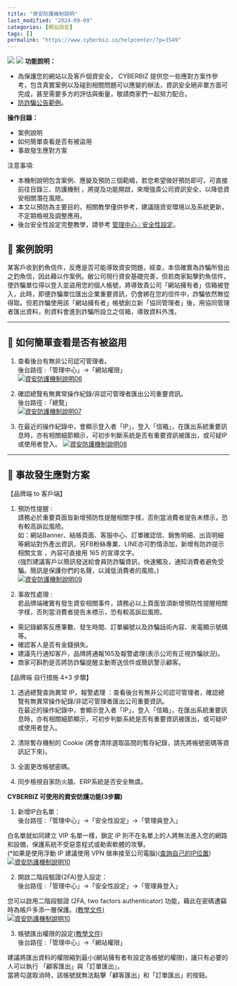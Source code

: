 ```yaml
---
title: "資安防護機制說明"
last_modified: "2024-09-09"
categories: [網站設定]
tags: []
permalink: "https://www.cyberbiz.io/helpcenter/?p=3549"
---
```


![](https://www.cyberbiz.io/helpcenter/wp-content/uploads/一般版3.png)
![](https://www.cyberbiz.io/helpcenter/wp-content/uploads/PLUS版3.png)
**功能說明：**  

* 為保護您的網站以及客戶個資安全， CYBERBIZ 提供您一些應對方案作參考，包含真實案例以及碰到相關問題可以應變的辦法，資訊安全絕非單方面可完成，甚至需要多方的評估與衡量，敬請商家們一起努力配合。
* [防詐騙公告範例](https://www.cyberbiz.io/support/wp-content/uploads/%E9%98%B2%E8%A9%90%E9%A8%99%E5%85%AC%E5%91%8A%E7%AF%84%E4%BE%8B.pdf)。

**操作目錄：**

* 案例說明
* 如何簡單查看是否有被盜用
* 事故發生應對方案

注意事項:  

* 本機制說明包含案例、應變及預防三個範疇，若您希望做好預防即可，可直接前往目錄三、防護機制 ，將提及功能開啟，來增強貴公司資訊安全，以降低資安相關潛在風險。
* 本文以預防為主要目的，相關教學僅供參考，建議隨資安環境以及系統更新，不定期檢視及調整應用。
* 後台安全性設定完整教學，請參考 [管理中心 : 安全性設定](https://www.cyberbiz.io/support/?p=472)。



## 📌 案例說明

某客戶收到釣魚信件，反應是否可能導致資安問題，經查，本信確實為詐騙所發出之釣魚信，因此藉以作案例。敝公司現行資安基礎完善，但若商家點擊釣魚信件，使詐騙單位得以登入並盜用您的個人帳號，將導致貴公司「網站擁有者」信箱被登入，此時，即便詐騙單位匯出企業重要資訊，仍會綁在您的信件中，詐騙依然無從得取。但若詐騙使用該「網站擁有者」帳號創立新「協同管理者」後，用協同管理者匯出資料，則資料會進到詐騙所設立之信箱，導致資料外洩。  


* * *

## 📌 如何簡單查看是否有被盜用



1. 查看後台有無非公司認可管理者。  
後台路徑 :「管理中心」→「網站權限」  
[![資安防護機制說明06](https://www.cyberbiz.io/support/wp-content/uploads/資安防護機制說明06.png)](https://www.cyberbiz.io/support/wp-content/uploads/資安防護機制說明06.png)



2. 確認總覽有無異常操作紀錄/非認可管理者匯出公司重要資訊。  
後台路徑 :「總覽」  
[![資安防護機制說明07](https://www.cyberbiz.io/support/wp-content/uploads/資安防護機制說明07.png)](https://www.cyberbiz.io/support/wp-content/uploads/資安防護機制說明07.png)



3. 在最近的操作紀錄中，會顯示登入者「IP」，登入「信箱」，在匯出系統重要訊息時，亦有相關細節顯示，可初步判斷系統是否有重要資訊被匯出，或可疑IP或使用者登入。 [![資安防護機制說明08](https://www.cyberbiz.io/support/wp-content/uploads/資安防護機制說明08.png)](https://www.cyberbiz.io/support/wp-content/uploads/資安防護機制說明08.png)


* * *

## 📌 事故發生應對方案



【品牌端 to 客戶端】

1. 預防性提醒 :   
請務必於重要頁面皆新增預防性提醒相關字樣，否則當消費者提告未標示，恐有較高訴訟風險。  
如：網站Banner、結帳頁面、客服中心、訂單確認信、銷售明細、出貨明細等網站對外產出資訊，另FB粉絲專業、LINE亦可酌情添加，新增有防詐提示相關文宣
，內容可直接用 165 的宣導文字。  
(強烈建議客戶以簡訊發送給會員防詐騙資訊，快速觸及，通知消費者避免受騙。簡訊是保護你們的名聲，以減低消費者的風險。)  
[![資安防護機制說明09](https://www.cyberbiz.io/support/wp-content/uploads/資安防護機制說明09.png)](https://www.cyberbiz.io/support/wp-content/uploads/資安防護機制說明09.png)



2. 事故性處理 :   
若品牌端確實有發生資安相關事件，請務必以上頁面皆須新增預防性提醒相關字樣，否則當消費者提告未標示，恐有較高訴訟風險。  

* 需記錄顧客反應筆數、發生時間、訂單編號以及詐騙話術內容、來電顯示號碼等。
* 確認客人是否有金錢損失。
* 建議先行通知客戶，品牌將通報165及報警處理(表示公司有正視詐騙狀況)。
* 商家可斟酌是否將防詐騙提醒主動寄送信件或簡訊警示顧客。



【品牌端 自行措施 4+3 步驟】

1. 透過總覽查詢異常 IP，報警處理 ：查看後台有無非公司認可管理者，確認總覽有無異常操作紀錄/非認可管理者匯出公司重要資訊。  
在最近的操作紀錄中，會顯示登入者「IP」，登入「信箱」，在匯出系統重要訊息時，亦有相關細節顯示，可初步判斷系統是否有重要資訊被匯出，或可疑IP或使用者登入。



2. 清除暫存機制的 Cookie (將會清除選取區間的暫存紀錄，請先將帳號密碼等資訊記下來)。


3. 全面更改帳號密碼。


4. 同步檢視自家防火牆、ERP系統是否安全無虞。

**CYBERBIZ 可使用的資安防護功能(3步驟)**  


1. 新增IP白名單：  
後台路徑 :「管理中心」→「安全性設定」→「管理員登入」  

白名單就如同建立 VIP 名單一樣，鎖定 IP 則不在名單上的人將無法進入您的網路和設備，保護系統不受惡意程式或勒索軟體的攻擊。  
(*如果是使用浮動 IP 建議使用 VPN 做串接至公司電腦)([查詢自己的IP位置](https://myip.com.tw/))  
[![資安防護機制說明10](https://www.cyberbiz.io/support/wp-content/uploads/安全性設定04.png)](https://www.cyberbiz.io/support/wp-content/uploads/安全性設定04.png)



2. 開啟二階段驗證(2FA)登入設定：  
後台路徑 :「管理中心」→「安全性設定」→「管理員登入」  

您可以啟用二階段驗證 (2FA, two factors authenticator)
功能，藉此在密碼遭竊時為帳戶多添一層保護。[(教學文件)](https://www.cyberbiz.io/support/?p=12650)  
[![資安防護機制說明10](https://www.cyberbiz.io/support/wp-content/uploads/安全性設定08.png)](https://www.cyberbiz.io/support/wp-content/uploads/安全性設定08.png)



3. 帳號匯出權限的設定[(教學文件)](https://www.cyberbiz.io/support/?p=2881#setting)  
後台路徑 :「管理中心」→「網站權限」  

建議將匯出資料的權限縮到最小(網站擁有者有設定各帳號的權限)，讓只有必要的人可以執行 「顧客匯出」與「訂單匯出」。  
當將勾選取消時，該帳號就無法點擊「顧客匯出」和「訂單匯出」的按鈕。

